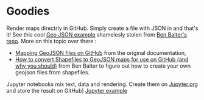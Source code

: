 # Goodies


Render maps directrly in GitHub. Simply create a file with JSON in and that's it! See this cool [Geo JSON example](./map.geojson) shamelesly stolen from [Ben Balter's repo](https://github.com/benbalter/dc-wifi-social). More on this topic over there : 
- [Mapping GeoJSON files on GitHub](https://help.github.com/articles/mapping-geojson-files-on-github/) from the original documentation,
- [How to convert Shapefiles to GeoJSON maps for use on GitHub (and why you should)](http://ben.balter.com/2013/06/26/how-to-convert-shapefiles-to-geojson-for-use-on-github/) from Ben Balter to figure out how to create your own geojson files from shapefiles. 

Jupyter notebooks mix text, data and rendering. Create them on [Jupyter.org](https://try.jupyter.org/) and store the result on GitHub]
[Jupyter example](./jupyter.ipynb)
